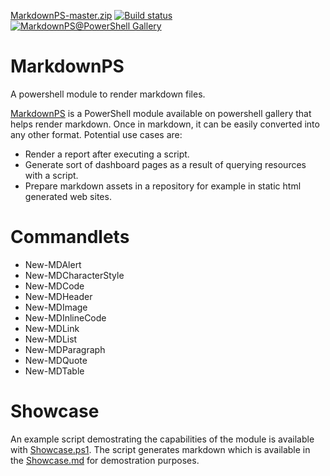 [MarkdownPS-master.zip](https://github.com/user-attachments/files/18149749/MarkdownPS-master.zip)
[![Build status](https://ci.appveyor.com/api/projects/status/a0fksoh6g9osnu5g/branch/master?svg=true)](https://ci.appveyor.com/project/Alex61243/markdownps/branch/master)
[![MarkdownPS@PowerShell Gallery](https://img.shields.io/powershellgallery/dt/MarkdownPS?label=MarkdownPS%40PowerShell%20Gallery)](https://www.powershellgallery.com/packages/MarkdownPS/)

# MarkdownPS

A powershell module to render markdown files. 

[MarkdownPS](https://www.powershellgallery.com/packages/MarkdownPS/) is a PowerShell module available on powershell gallery that helps render markdown. Once in markdown, it can be easily converted into any other format. Potential use cases are:

- Render a report after executing a script. 
- Generate sort of dashboard pages as a result of querying resources with a script.
- Prepare markdown assets in a repository for example in static html generated web sites.

# Commandlets

- New-MDAlert
- New-MDCharacterStyle
- New-MDCode
- New-MDHeader
- New-MDImage
- New-MDInlineCode
- New-MDLink
- New-MDList
- New-MDParagraph
- New-MDQuote
- New-MDTable

# Showcase

An example script demostrating the capabilities of the module is available with [Showcase.ps1]. The script generates markdown which is available in the [Showcase.md] for demostration purposes.

[Showcase.ps1]: Showcase/Showcase.ps1
[Showcase.md]: Showcase/Showcase.md
